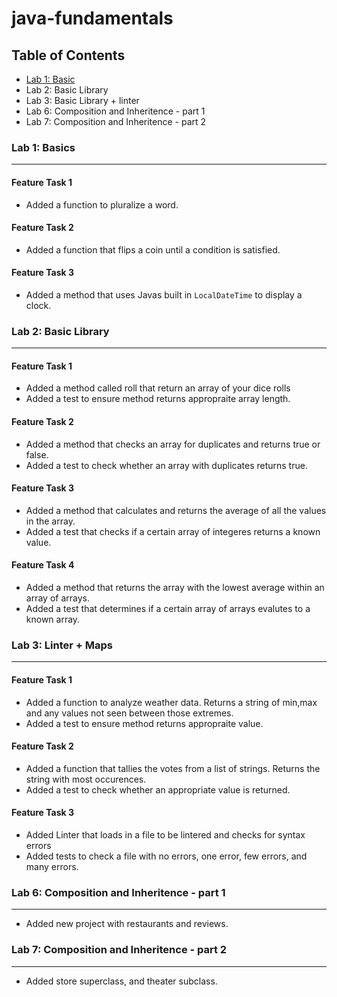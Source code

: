# java-fundamentals



## Table of Contents

- [Lab 1: Basic](/basics/Main.java)
- Lab 2: Basic Library
- Lab 3: Basic Library + linter
- Lab 6: Composition and Inheritence - part 1
- Lab 7: Composition and Inheritence - part 2





### Lab 1: Basics
---

#### Feature Task 1

- Added a function to pluralize a word.

#### Feature Task 2

- Added a function that flips a coin until a condition is satisfied.

#### Feature Task 3

- Added a method that uses Javas built in `LocalDateTime` to display a clock. 



### Lab 2: Basic Library

---

#### Feature Task 1

- Added a method called roll that return an array of your dice rolls
- Added a test to ensure method returns appropraite array length.

#### Feature Task 2

- Added a method that checks an array for duplicates and returns true or false.
- Added a test to check whether an array with duplicates returns true.

#### Feature Task 3

- Added a method that calculates and returns the average of all the values in the array.
- Added a test that checks if a certain array of integeres returns a known value.

#### Feature Task 4

- Added a method that returns the array with the lowest average within an array of arrays.
- Added a test that determines if a certain array of arrays evalutes to a known array.



### Lab 3: Linter + Maps

---

#### Feature Task 1

- Added a function to analyze weather data. Returns a string of min,max and any values not seen between those extremes.
- Added a test to ensure method returns appropraite value.

#### Feature Task 2

- Added a function that tallies the votes from a list of strings. Returns the string with most occurences. 
- Added a test to check whether an appropriate value is returned.

#### Feature Task 3
 
- Added Linter that loads in a file to be lintered and checks for syntax errors
- Added tests to check a file with no errors, one error, few errors, and many errors. 

### Lab 6: Composition and Inheritence - part 1
---

- Added new project with restaurants and reviews.

### Lab 7: Composition and Inheritence - part 2
---

- Added store superclass, and theater subclass. 
